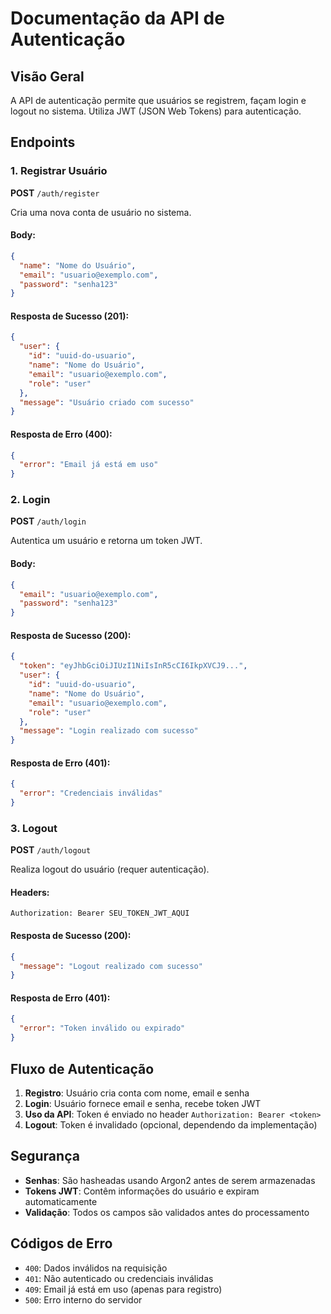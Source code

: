 # Documentação da API de Autenticação

## Visão Geral

A API de autenticação permite que usuários se registrem, façam login e logout no sistema. Utiliza JWT (JSON Web Tokens) para autenticação.

## Endpoints

### 1. Registrar Usuário

**POST** `/auth/register`

Cria uma nova conta de usuário no sistema.

#### Body:
```json
{
  "name": "Nome do Usuário",
  "email": "usuario@exemplo.com",
  "password": "senha123"
}
```

#### Resposta de Sucesso (201):
```json
{
  "user": {
    "id": "uuid-do-usuario",
    "name": "Nome do Usuário",
    "email": "usuario@exemplo.com",
    "role": "user"
  },
  "message": "Usuário criado com sucesso"
}
```

#### Resposta de Erro (400):
```json
{
  "error": "Email já está em uso"
}
```

### 2. Login

**POST** `/auth/login`

Autentica um usuário e retorna um token JWT.

#### Body:
```json
{
  "email": "usuario@exemplo.com",
  "password": "senha123"
}
```

#### Resposta de Sucesso (200):
```json
{
  "token": "eyJhbGciOiJIUzI1NiIsInR5cCI6IkpXVCJ9...",
  "user": {
    "id": "uuid-do-usuario",
    "name": "Nome do Usuário",
    "email": "usuario@exemplo.com",
    "role": "user"
  },
  "message": "Login realizado com sucesso"
}
```

#### Resposta de Erro (401):
```json
{
  "error": "Credenciais inválidas"
}
```

### 3. Logout

**POST** `/auth/logout`

Realiza logout do usuário (requer autenticação).

#### Headers:
```
Authorization: Bearer SEU_TOKEN_JWT_AQUI
```

#### Resposta de Sucesso (200):
```json
{
  "message": "Logout realizado com sucesso"
}
```

#### Resposta de Erro (401):
```json
{
  "error": "Token inválido ou expirado"
}
```

## Fluxo de Autenticação

1. **Registro**: Usuário cria conta com nome, email e senha
2. **Login**: Usuário fornece email e senha, recebe token JWT
3. **Uso da API**: Token é enviado no header `Authorization: Bearer <token>`
4. **Logout**: Token é invalidado (opcional, dependendo da implementação)

## Segurança

- **Senhas**: São hasheadas usando Argon2 antes de serem armazenadas
- **Tokens JWT**: Contêm informações do usuário e expiram automaticamente
- **Validação**: Todos os campos são validados antes do processamento

## Códigos de Erro

- `400`: Dados inválidos na requisição
- `401`: Não autenticado ou credenciais inválidas
- `409`: Email já está em uso (apenas para registro)
- `500`: Erro interno do servidor
